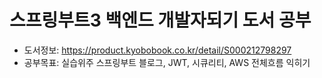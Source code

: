 # 스프링부트3 백엔드 개발자되기 도서 공부
- 도서정보: https://product.kyobobook.co.kr/detail/S000212798297
- 공부목표: 실습위주 스프링부트 블로그, JWT, 시큐리티, AWS 전체흐름 익히기
